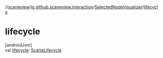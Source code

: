 //[sceneview](../../../index.md)/[io.github.sceneview.interaction](../index.md)/[SelectedNodeVisualizer](index.md)/[lifecycle](lifecycle.md)

# lifecycle

[androidJvm]\
val [lifecycle](lifecycle.md): [SceneLifecycle](../../io.github.sceneview/-scene-lifecycle/index.md)
